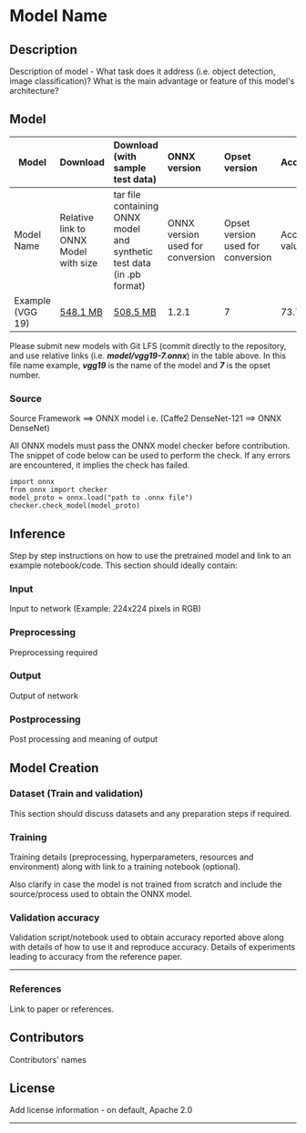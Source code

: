 # Model Name

## Description
Description of model - What task does it address (i.e. object detection, image classification)? What is the main advantage or feature of this model's architecture?

## Model

|Model        |Download  | Download (with sample test data)|ONNX version|Opset version|Accuracy |
|-------------|:--------------|:--------------|:--------------|:--------------|:--------------|
|Model Name       | Relative link to ONNX Model with size  | tar file containing ONNX model and synthetic test data (in .pb format)|ONNX version used for conversion| Opset version used for conversion|Accuracy values |
|Example (VGG 19)|    [548.1 MB](classification/vgg/model/vgg19-7.onnx)    |[508.5 MB](classification/vgg/model/vgg19-7.tar.gz)| 1.2.1  |7 | 73.72     |

Please submit new models with Git LFS (commit directly to the repository, and use relative links (i.e. ***model/vgg19-7.onnx***) in the table above. In this file name example, ***vgg19*** is the name of the model and ***7*** is the opset number.

### Source
Source Framework ==> ONNX model
i.e. (Caffe2 DenseNet-121 ==> ONNX DenseNet)

All ONNX models must pass the ONNX model checker before contribution. The snippet of code below can be used to perform the check. If any errors are encountered, it implies the check has failed.

```
import onnx
from onnx import checker
model_proto = onnx.load("path to .onnx file")
checker.check_model(model_proto)
```

## Inference
Step by step instructions on how to use the pretrained model and link to an example notebook/code. This section should ideally contain:

### Input
Input to network (Example: 224x224 pixels in RGB)

### Preprocessing
Preprocessing required

### Output
Output of network

### Postprocessing
Post processing and meaning of output

## Model Creation

### Dataset (Train and validation)
This section should discuss datasets and any preparation steps if required.

### Training
Training details (preprocessing, hyperparameters, resources and environment) along with link to a training notebook (optional).

Also clarify in case the model is not trained from scratch and include the source/process used to obtain the ONNX model.

### Validation accuracy
Validation script/notebook used to obtain accuracy reported above along with details of how to use it and reproduce accuracy. Details of experiments leading to accuracy from the reference paper.
<hr>

### References
Link to paper or references.

## Contributors
Contributors' names

## License
Add license information - on default, Apache 2.0
<hr>
